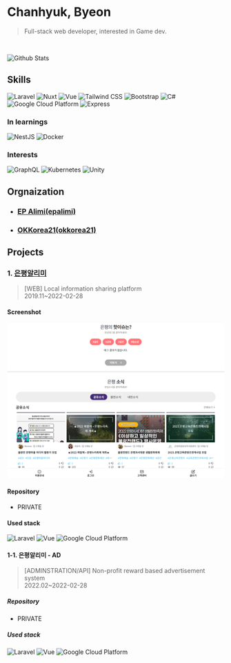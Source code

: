 # Chanhyuk, Byeon

> Full-stack web developer, interested in Game dev.

 </br>

![Github Stats](https://github-readme-stats-sigma-five.vercel.app/api?username=Bisue&show_icons=true&theme=dark&count_private=true)

## Skills

<!--
![기술](https://img.shields.io/badge/분류-기술-색상?style=for-the-badge&logo=로고&logoColor=white)

LOGO: https://simpleicons.org/?q=google
-->

![Laravel](https://img.shields.io/badge/Backend-Laravel-FF2D20?style=for-the-badge&logo=Laravel&logoColor=white)
![Nuxt](https://img.shields.io/badge/Frontend-Nuxt-00C58E?style=for-the-badge&logo=Nuxt.js&logoColor=white)
![Vue](https://img.shields.io/badge/Frontend-Vue-4FC08D?style=for-the-badge&logo=Vue.js&logoColor=white)
![Tailwind CSS](https://img.shields.io/badge/Frontend-Tailwind%20CSS-38B2AC?style=for-the-badge&logo=Tailwind%20CSS&logoColor=white)
![Bootstrap](https://img.shields.io/badge/Frontend-Bootstrap-7952B3?style=for-the-badge&logo=Bootstrap&logoColor=white)
![C#](https://img.shields.io/badge/.NET-C%23-239120?style=for-the-badge&logo=C%20Sharp&logoColor=white)
![Google Cloud Platform](https://img.shields.io/badge/Cloud-GCP-4285F4?style=for-the-badge&logo=Google&logoColor=white)
![Express](https://img.shields.io/badge/Backend-Express-000000?style=for-the-badge&logo=Express&logoColor=white)

### In learnings

![NestJS](https://img.shields.io/badge/Backend-NestJS-E0234E?style=for-the-badge&logo=NestJS&logoColor=white)
![Docker](https://img.shields.io/badge/Container-Docker-2496ED?style=for-the-badge&logo=Docker&logoColor=white)

### Interests

![GraphQL](https://img.shields.io/badge/API-GraphQL-E10098?style=for-the-badge&logo=GraphQL&logoColor=white)
![Kubernetes](https://img.shields.io/badge/Container-Kubernetes-326CE5?style=for-the-badge&logo=Kubernetes&logoColor=white)
![Unity](https://img.shields.io/badge/Game%20Dev-Unity-000000?style=for-the-badge&logo=Unity&logoColor=white)

## Orgnaization

- ### [EP Alimi(epalimi)](https://github.com/epalimi)

- ### [OKKorea21(okkorea21)](https://github.com/okkorea21)

## Projects

### 1. [은평알리미](https://www.epalimi.com/)
> [WEB] Local information sharing platform   
> 2019.11~2022-02-28

#### Screenshot

![Epalimi](images/epalimi.png)

#### Repository
- PRIVATE

#### Used stack
![Laravel](https://img.shields.io/badge/Backend-Laravel-FF2D20?style=for-the-badge&logo=Laravel&logoColor=white)
![Vue](https://img.shields.io/badge/Frontend-Vue(Partial)-4FC08D?style=for-the-badge&logo=Vue.js&logoColor=white)
![Google Cloud Platform](https://img.shields.io/badge/Cloud-GCP-4285F4?style=for-the-badge&logo=Google&logoColor=white)

#### 1-1. 은평알리미 - AD
> [ADMINSTRATION/API] Non-profit reward based advertisement system  
> 2022.02~2022-02-28

##### Repository
- PRIVATE

##### Used stack
![Laravel](https://img.shields.io/badge/Backend-Laravel-FF2D20?style=for-the-badge&logo=Laravel&logoColor=white)
![Vue](https://img.shields.io/badge/Frontend-Vue(Partial)-4FC08D?style=for-the-badge&logo=Vue.js&logoColor=white)
![Google Cloud Platform](https://img.shields.io/badge/Cloud-GCP-4285F4?style=for-the-badge&logo=Google&logoColor=white)
